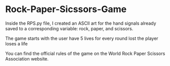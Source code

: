 # Rock-Paper-Sicssors-Game

Inside the RPS.py file, I created an ASCII art for the hand signals already saved to a corresponding variable: rock, paper, and scissors.

The game starts with the user have 5 lives 
for every round lost the player loses a life

You can find the official rules of the game on the World Rock Paper Scissors Association website.
